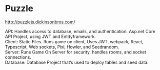# Puzzle

http://puzzlejs.dickinsonbros.com/

API: Handles access to database, emails, and authentication. Asp.net Core API Project, using JWT and Entityframework. <br/>
Client: Static Files. Runs game on client, Uses JWT, webpack, React, Typescript, Web sockets, Pixi, Howler, and Seedrandom. <br/>
Server: Runs Game On Server for security, handles rooms, and socket connections. <br/>
Database: Database Project that’s used to deploy tables and seed data.<br/>

